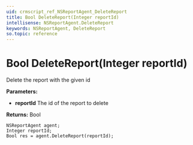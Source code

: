 ```yaml
---
uid: crmscript_ref_NSReportAgent_DeleteReport
title: Bool DeleteReport(Integer reportId)
intellisense: NSReportAgent.DeleteReport
keywords: NSReportAgent, DeleteReport
so.topic: reference
---
```


# Bool DeleteReport(Integer reportId)

Delete the report with the given id

**Parameters:**
 - **reportId** The id of the report to delete

**Returns:** Bool

```crmscript
NSReportAgent agent;
Integer reportId;
Bool res = agent.DeleteReport(reportId);
```

